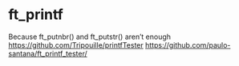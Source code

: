 # ft_printf
Because ft_putnbr() and ft_putstr() aren’t enough
https://github.com/Tripouille/printfTester
https://github.com/paulo-santana/ft_printf_tester/